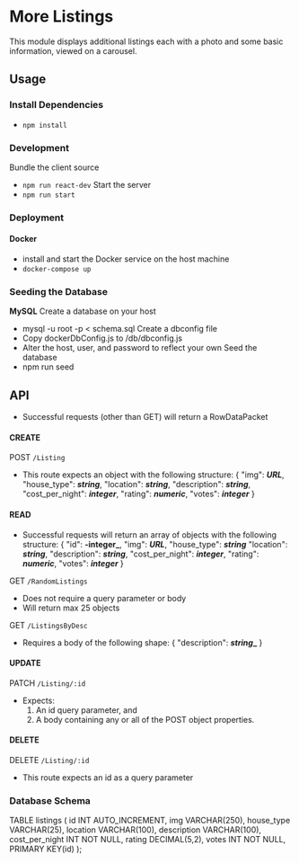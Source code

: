 # More Listings
This module displays additional listings each with a photo and
some basic information, viewed on a carousel.

## Usage

### Install Dependencies
- `npm install`

### Development
Bundle the client source
- `npm run react-dev`
Start the server
- `npm run start`

### Deployment
#### Docker
- install and start the Docker service on the host machine
- `docker-compose up`

### Seeding the Database
**MySQL**
Create a database on your host
- mysql -u root -p < schema.sql
Create a dbconfig file
- Copy dockerDbConfig.js to /db/dbconfig.js
- Alter the host, user, and password to reflect your own
Seed the database
- npm run seed

## API
- Successful requests (other than GET) will return a RowDataPacket

#### CREATE

POST `/Listing`
- This route expects an object with the following structure:
  {
      "img": **_URL_**,
      "house_type": **_string_**,
      "location": **_string_**,
      "description": **_string_**,
      "cost_per_night": **_integer_**,
      "rating": **_numeric_**,
      "votes": **_integer_**
  }

#### READ
- Successful requests will return an array of objects 
with the following structure:
  {
      "id": **-integer_**,
      "img": **_URL_**,
      "house_type": **_string_**
      "location": **_string_**,
      "description": **_string_**,
      "cost_per_night": **_integer_**,
      "rating": **_numeric_**,
      "votes": **_integer_**
  }

GET `/RandomListings`
- Does not require a query parameter or body
- Will return max 25 objects

GET `/ListingsByDesc`
- Requires a body of the following shape:
  {
      "description": **_string__**
  }

#### UPDATE

PATCH `/Listing/:id`
- Expects:
  1) An id query parameter, and
  2) A body containing any or all of the POST object properties.

#### DELETE

DELETE `/Listing/:id`
- This route expects an id as a query parameter

### Database Schema

  TABLE listings (
      id                INT AUTO_INCREMENT,
      img               VARCHAR(250),
      house_type        VARCHAR(25),
      location          VARCHAR(100),
      description       VARCHAR(100),
      cost_per_night    INT NOT NULL,
      rating            DECIMAL(5,2),
      votes             INT NOT NULL,
      PRIMARY KEY(id)
  );